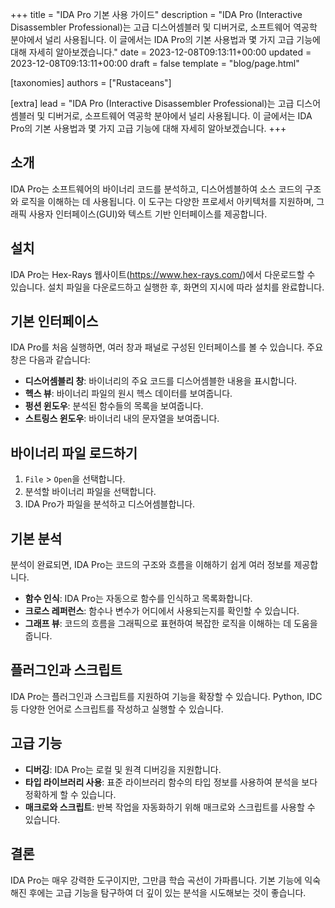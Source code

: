 +++
title = "IDA Pro 기본 사용 가이드"
description = "IDA Pro (Interactive Disassembler Professional)는 고급 디스어셈블러 및 디버거로, 소프트웨어 역공학 분야에서 널리 사용됩니다. 이 글에서는 IDA Pro의 기본 사용법과 몇 가지 고급 기능에 대해 자세히 알아보겠습니다."
date = 2023-12-08T09:13:11+00:00
updated = 2023-12-08T09:13:11+00:00
draft = false
template = "blog/page.html"

[taxonomies]
authors = ["Rustaceans"]

[extra]
lead = "IDA Pro (Interactive Disassembler Professional)는 고급 디스어셈블러 및 디버거로, 소프트웨어 역공학 분야에서 널리 사용됩니다. 이 글에서는 IDA Pro의 기본 사용법과 몇 가지 고급 기능에 대해 자세히 알아보겠습니다.
+++

## 소개

IDA Pro는 소프트웨어의 바이너리 코드를 분석하고, 디스어셈블하여 소스 코드의 구조와 로직을 이해하는 데 사용됩니다. 이 도구는 다양한 프로세서 아키텍처를 지원하며, 그래픽 사용자 인터페이스(GUI)와 텍스트 기반 인터페이스를 제공합니다.

## 설치

IDA Pro는 Hex-Rays 웹사이트(https://www.hex-rays.com/)에서 다운로드할 수 있습니다. 설치 파일을 다운로드하고 실행한 후, 화면의 지시에 따라 설치를 완료합니다.

## 기본 인터페이스

IDA Pro를 처음 실행하면, 여러 창과 패널로 구성된 인터페이스를 볼 수 있습니다. 주요 창은 다음과 같습니다:

- **디스어셈블리 창**: 바이너리의 주요 코드를 디스어셈블한 내용을 표시합니다.
- **헥스 뷰**: 바이너리 파일의 원시 헥스 데이터를 보여줍니다.
- **펑션 윈도우**: 분석된 함수들의 목록을 보여줍니다.
- **스트링스 윈도우**: 바이너리 내의 문자열을 보여줍니다.

## 바이너리 파일 로드하기

1. `File` > `Open`을 선택합니다.
2. 분석할 바이너리 파일을 선택합니다.
3. IDA Pro가 파일을 분석하고 디스어셈블합니다.

## 기본 분석

분석이 완료되면, IDA Pro는 코드의 구조와 흐름을 이해하기 쉽게 여러 정보를 제공합니다.

- **함수 인식**: IDA Pro는 자동으로 함수를 인식하고 목록화합니다.
- **크로스 레퍼런스**: 함수나 변수가 어디에서 사용되는지를 확인할 수 있습니다.
- **그래프 뷰**: 코드의 흐름을 그래픽으로 표현하여 복잡한 로직을 이해하는 데 도움을 줍니다.

## 플러그인과 스크립트

IDA Pro는 플러그인과 스크립트를 지원하여 기능을 확장할 수 있습니다. Python, IDC 등 다양한 언어로 스크립트를 작성하고 실행할 수 있습니다.

## 고급 기능

- **디버깅**: IDA Pro는 로컬 및 원격 디버깅을 지원합니다.
- **타입 라이브러리 사용**: 표준 라이브러리 함수의 타입 정보를 사용하여 분석을 보다 정확하게 할 수 있습니다.
- **매크로와 스크립트**: 반복 작업을 자동화하기 위해 매크로와 스크립트를 사용할 수 있습니다.

## 결론

IDA Pro는 매우 강력한 도구이지만, 그만큼 학습 곡선이 가파릅니다. 기본 기능에 익숙해진 후에는 고급 기능을 탐구하여 더 깊이 있는 분석을 시도해보는 것이 좋습니다.
